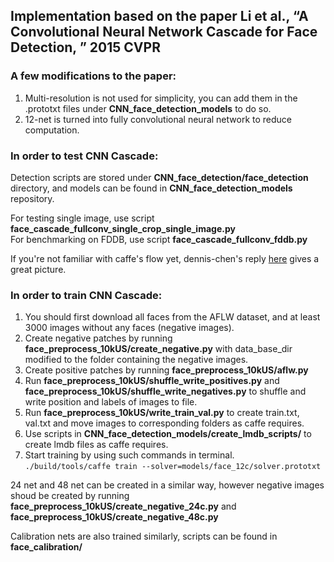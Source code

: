 ## Implementation based on the paper Li et al., “A Convolutional Neural Network Cascade for Face Detection, ” 2015 CVPR

### A few modifications to the paper:<br>
1. Multi-resolution is not used for simplicity, you can add them in the .prototxt files under **CNN_face_detection_models** to do so.<br>
2. 12-net is turned into fully convolutional neural network to reduce computation.

### In order to test CNN Cascade: 
Detection scripts are stored under **CNN_face_detection/face_detection** directory, 
and models can be found in **CNN_face_detection_models** repository.

For testing single image, use script **face_cascade_fullconv_single_crop_single_image.py**<br>
For benchmarking on FDDB, use script **face_cascade_fullconv_fddb.py**

If you're not familiar with caffe's flow yet, dennis-chen's reply [here](https://github.com/BVLC/caffe/issues/550) gives a great picture.

### In order to train CNN Cascade: 
1. You should first download all faces from the AFLW dataset, and at least 3000 images without any faces (negative images).
2. Create negative patches by running **face_preprocess_10kUS/create_negative.py** with data_base_dir modified to the folder containing the negative images.
3. Create positive patches by running **face_preprocess_10kUS/aflw.py**
4. Run **face_preprocess_10kUS/shuffle_write_positives.py** and **face_preprocess_10kUS/shuffle_write_negatives.py** to shuffle and write position and labels of images to file.
5. Run **face_preprocess_10kUS/write_train_val.py** to create train.txt, val.txt and move images to corresponding folders as caffe requires.
6. Use scripts in **CNN_face_detection_models/create_lmdb_scripts/** to create lmdb files as caffe requires.
7. Start training by using such commands in terminal. <br>
`./build/tools/caffe train --solver=models/face_12c/solver.prototxt`

24 net and 48 net can be created in a similar way, however negative images shoud be created by running **face_preprocess_10kUS/create_negative_24c.py** and **face_preprocess_10kUS/create_negative_48c.py**

Calibration nets are also trained similarly, scripts can be found in **face_calibration/**


